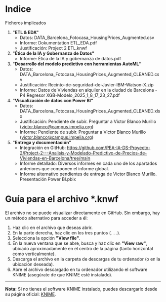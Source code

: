 # Indice
Ficheros implicados
1. **"ETL & EDA"**
   - Datos: DATA_Barcelona_Fotocasa_HousingPrices_Augmented.csv
   - Informe: Dokumentation ETL_EDA.pdf
   - Justificación: Project 2 ETL.knwf
2. **"Ética de la IA y Gobernanza de Datos"**
   - Informe: Ética de la IA y gobernanza de datos.pdf
3. **"Desarrollo del modelo predictivo con herramientas AutoML"**
   - Datos: DATA_Barcelona_Fotocasa_HousingPrices_Augmented_CLEANED.csv
   - Justificación: Recinto-de-seguridad-de-Javier-IBM-Watson-X.zip
   - Informe: Datos de Viviendas en alquiler en la ciudad de Barcelona - P4 Regresor XGB-Modelo_2025_1_8_17_23_27.pdf
4. **"Visualización de datos con Power BI"**
   - Datos: DATA_Barcelona_Fotocasa_HousingPrices_Augmented_CLEANED.xlsx
   - Justificación: Pendiente de subir. Preguntar a Victor Blanco Murillo (victor.blanco@campus.impelia.org)
   - Informe: Pendiente de subir. Preguntar a Victor Blanco Murillo (victor.blanco@campus.impelia.org)
5. **"Entrega y documentación"**
   - Integración en GitHub: https://github.com/PEA-IA-DS-Proyecto-2/Project-2---Analisis-y-Modelado-Predictivo-de-Precios-de-Viviendas-en-Barcelona/tree/main
   - Informe detallado: Diversos informes en cada uno de los apartados anteriores que componen el informe global.
   - Informe alternativo pendientes de entrega de Victor Blanco Murillo. Presentación Power BI.pbix

# Guía para el archivo *.knwf

El archivo no se puede visualizar directamente en GitHub. Sin embargo, hay un método alternativo para acceder a él:

1. Haz clic en el archivo que deseas abrir.
2. En la parte derecha, haz clic en los tres puntos (`...`).
3. Selecciona la opción **"View file"**.
4. En la nueva ventana que se abre, busca y haz clic en **"View raw"**, ubicado aproximadamente en el centro de la página (tanto horizontal como verticalmente).
5. Descarga el archivo en la carpeta de descargas de tu ordenador (o en la ubicación deseada).
6. Abre el archivo descargado en tu ordenador utilizando el software KNIME (asegúrate de que KNIME esté instalado).

---

**Nota:** Si no tienes el software KNIME instalado, puedes descargarlo desde su página oficial: [KNIME](https://www.knime.com/downloads).
